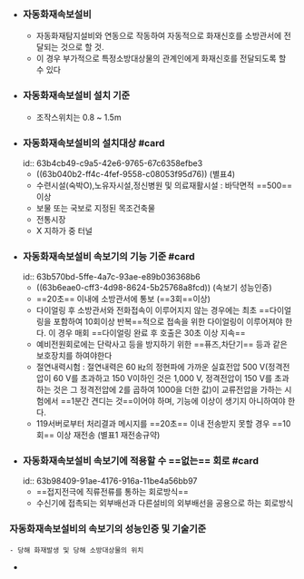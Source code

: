 - ### 자동화재속보설비
	- 자동화재탐지설비와 연동으로 작동하여 자동적으로 화재신호를 소방관서에 전달되는 것으로 할 것.
	- 이 경우 부가적으로 특정소방대상물의 관계인에게 화재신호를 전달되도록 할 수 있다
- ### 자동화재속보설비 설치 기준
	- 조작스위치는 0.8 ~ 1.5m
- ### 자동화재속보설비의 설치대상 #card
  id:: 63b4cb49-c9a5-42e6-9765-67c6358efbe3
	- ((63b040b2-ff4c-4fef-9558-c08053f95d76)) (별표4)
	- 수련시설(숙박O),노유자시설,정신병원 및 의료재활시설 : 바닥면적 ==500== 이상
	- 보물 또는 국보로 지정된 목조건축물
	- 전통시장
	- X 지하가 중 터널
- ### 자동화재속보설비 속보기의 기능 기준 #card
  id:: 63b570bd-5ffe-4a7c-93ae-e89b036368b6
	- ((63b6eae0-cff3-4d98-8624-5b25768a8fcd)) (속보기 성능인증)
	- ==20초== 이내에 소방관서에 통보 (==3회==이상)
	- 다이얼링 후 소방관서와 전화접속이 이루어지지 않는 경우에는 최초 ==다이얼링을 포함하여 10회이상 반복==적으로 접속을 위한 다이얼링이 이루어져야 한다. 이 경우 매회 ==다이얼링 완료 후 호출은 30초 이상 지속==
	- 예비전원회로에는 단락사고 등을 방지하기 위한 ==퓨즈,차단기== 등과 같은 보호장치를 하여야한다
	- 절연내력시험 : 절연내력은 60 ㎐의 정현파에 가까운 실효전압 500 V(정격전압이 60 V를 초과하고 150 V이하인 것은 1,000 V, 정격전압이 150 V를 초과하는 것은 그 정격전압에 2를 곱하여 1000을 더한 값)이 교류전압을 가하는 시험에서 ==1분간 견디는 것==이어야 하며, 기능에 이상이 생기지 아니하여야 한다.
	- 119서버로부터 처리결과 메시지를 ==20초== 이내 전송받지 못할 경우 ==10회== 이상 재전송 (별표1 재전송규약)
- ### 자동화재속보설비 속보기에 적용할 수 ==없는== 회로 #card
  id:: 63b98409-91ae-4176-916a-11be4a56bb97
	- ==접지전극에 직류전류를 통하는 회로방식==
	- 수신기에 접촉되는 외부배선과 다른설비의 외부배선을 공용으로 하는 회로방식
### 자동화재속보설비의 속보기의 성능인증 및 기술기준
	- 당해 화재발생 및 당해 소방대상물의 위치
-